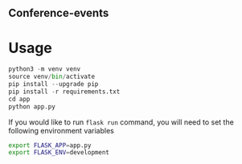 ## Conference-events

# Usage
```python
python3 -m venv venv
source venv/bin/activate
pip install --upgrade pip
pip install -r requirements.txt
cd app
python app.py
```
If you would like to run `flask run` command, you will need to set the following environment variables
```bash
export FLASK_APP=app.py
export FLASK_ENV=development
```
